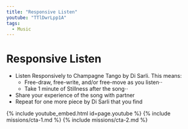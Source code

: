 ```yaml
---
title: "Responsive Listen"
youtube: "TTlDwrLpp1A"
tags:
  - Music
---
```


# Responsive Listen #

* Listen Responsively to Champagne Tango by Di Sarli. This means: 
  * Free-draw, free-write, and/or free-move as you listen⋅⋅
  * Take 1 minute of Stillness after the song⋅⋅
* Share your experience of the song with partner
* Repeat for one more piece by Di Sarli that you find

{% include youtube_embed.html id=page.youtube %}
{% include missions/cta-1.md %}
{% include missions/cta-2.md %}
